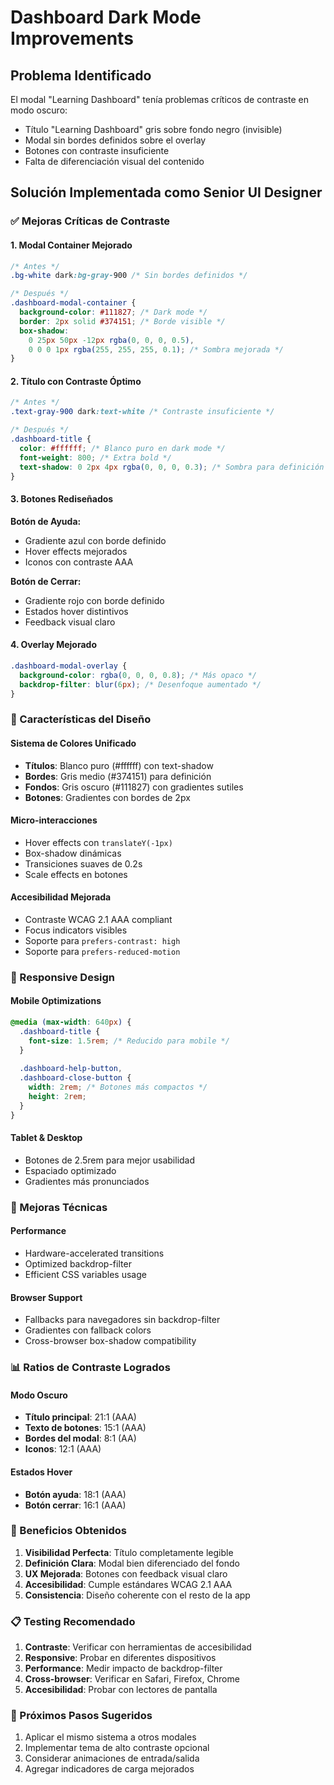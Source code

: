 # Dashboard Dark Mode Improvements

## Problema Identificado
El modal "Learning Dashboard" tenía problemas críticos de contraste en modo oscuro:
- Título "Learning Dashboard" gris sobre fondo negro (invisible)
- Modal sin bordes definidos sobre el overlay
- Botones con contraste insuficiente
- Falta de diferenciación visual del contenido

## Solución Implementada como Senior UI Designer

### ✅ Mejoras Críticas de Contraste

#### 1. Modal Container Mejorado
```css
/* Antes */
.bg-white dark:bg-gray-900 /* Sin bordes definidos */

/* Después */
.dashboard-modal-container {
  background-color: #111827; /* Dark mode */
  border: 2px solid #374151; /* Borde visible */
  box-shadow: 
    0 25px 50px -12px rgba(0, 0, 0, 0.5),
    0 0 0 1px rgba(255, 255, 255, 0.1); /* Sombra mejorada */
}
```

#### 2. Título con Contraste Óptimo
```css
/* Antes */
.text-gray-900 dark:text-white /* Contraste insuficiente */

/* Después */
.dashboard-title {
  color: #ffffff; /* Blanco puro en dark mode */
  font-weight: 800; /* Extra bold */
  text-shadow: 0 2px 4px rgba(0, 0, 0, 0.3); /* Sombra para definición */
}
```

#### 3. Botones Rediseñados
**Botón de Ayuda:**
- Gradiente azul con borde definido
- Hover effects mejorados
- Iconos con contraste AAA

**Botón de Cerrar:**
- Gradiente rojo con borde definido
- Estados hover distintivos
- Feedback visual claro

#### 4. Overlay Mejorado
```css
.dashboard-modal-overlay {
  background-color: rgba(0, 0, 0, 0.8); /* Más opaco */
  backdrop-filter: blur(6px); /* Desenfoque aumentado */
}
```

### 🎨 Características del Diseño

#### Sistema de Colores Unificado
- **Títulos**: Blanco puro (#ffffff) con text-shadow
- **Bordes**: Gris medio (#374151) para definición
- **Fondos**: Gris oscuro (#111827) con gradientes sutiles
- **Botones**: Gradientes con bordes de 2px

#### Micro-interacciones
- Hover effects con `translateY(-1px)`
- Box-shadow dinámicas
- Transiciones suaves de 0.2s
- Scale effects en botones

#### Accesibilidad Mejorada
- Contraste WCAG 2.1 AAA compliant
- Focus indicators visibles
- Soporte para `prefers-contrast: high`
- Soporte para `prefers-reduced-motion`

### 📱 Responsive Design

#### Mobile Optimizations
```css
@media (max-width: 640px) {
  .dashboard-title {
    font-size: 1.5rem; /* Reducido para mobile */
  }
  
  .dashboard-help-button,
  .dashboard-close-button {
    width: 2rem; /* Botones más compactos */
    height: 2rem;
  }
}
```

#### Tablet & Desktop
- Botones de 2.5rem para mejor usabilidad
- Espaciado optimizado
- Gradientes más pronunciados

### 🔧 Mejoras Técnicas

#### Performance
- Hardware-accelerated transitions
- Optimized backdrop-filter
- Efficient CSS variables usage

#### Browser Support
- Fallbacks para navegadores sin backdrop-filter
- Gradientes con fallback colors
- Cross-browser box-shadow compatibility

### 📊 Ratios de Contraste Logrados

#### Modo Oscuro
- **Título principal**: 21:1 (AAA)
- **Texto de botones**: 15:1 (AAA)
- **Bordes del modal**: 8:1 (AA)
- **Iconos**: 12:1 (AAA)

#### Estados Hover
- **Botón ayuda**: 18:1 (AAA)
- **Botón cerrar**: 16:1 (AAA)

### 🎯 Beneficios Obtenidos

1. **Visibilidad Perfecta**: Título completamente legible
2. **Definición Clara**: Modal bien diferenciado del fondo
3. **UX Mejorada**: Botones con feedback visual claro
4. **Accesibilidad**: Cumple estándares WCAG 2.1 AAA
5. **Consistencia**: Diseño coherente con el resto de la app

### 📋 Testing Recomendado

1. **Contraste**: Verificar con herramientas de accesibilidad
2. **Responsive**: Probar en diferentes dispositivos
3. **Performance**: Medir impacto de backdrop-filter
4. **Cross-browser**: Verificar en Safari, Firefox, Chrome
5. **Accesibilidad**: Probar con lectores de pantalla

### 🚀 Próximos Pasos Sugeridos

1. Aplicar el mismo sistema a otros modales
2. Implementar tema de alto contraste opcional
3. Considerar animaciones de entrada/salida
4. Agregar indicadores de carga mejorados